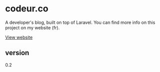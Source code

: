 # codeur.co
A developer's blog, built on top of Laravel. You can find more info on this project on my website (fr).

[View website](http://www.codeur.co/)

## version
0.2
